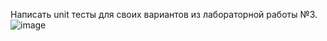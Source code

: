 Написать unit тесты для своих вариантов из лабораторной работы №3.
 
     ![image](https://github.com/user-attachments/assets/7db7900c-02b0-422f-b9bd-04bc36012510)

